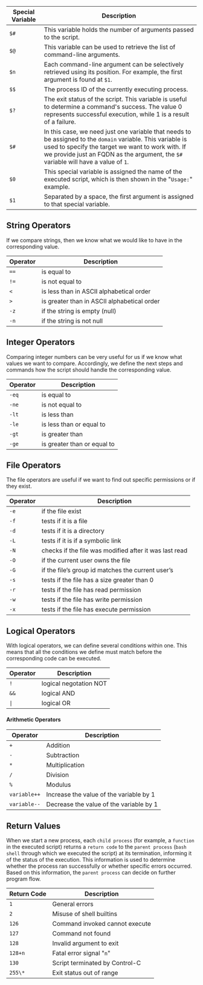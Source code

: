 | **Special Variable** | **Description**                                                                                                                                                                                                                                       |
| -------------------- | ----------------------------------------------------------------------------------------------------------------------------------------------------------------------------------------------------------------------------------------------------- |
| `$#`                 | This variable holds the number of arguments passed to the script.                                                                                                                                                                                     |
| `$@`                 | This variable can be used to retrieve the list of command-line arguments.                                                                                                                                                                             |
| `$n`                 | Each command-line argument can be selectively retrieved using its position. For example, the first argument is found at `$1`.                                                                                                                         |
| `$$`                 | The process ID of the currently executing process.                                                                                                                                                                                                    |
| `$?`                 | The exit status of the script. This variable is useful to determine a command's success. The value 0 represents successful execution, while 1 is a result of a failure.                                                                               |
| `$#`                 | In this case, we need just one variable that needs to be assigned to the `domain` variable. This variable is used to specify the target we want to work with. If we provide just an FQDN as the argument, the `$#` variable will have a value of `1`. |
| `$0`                 | This special variable is assigned the name of the executed script, which is then shown in the "`Usage:`" example.                                                                                                                                     |
| `$1`                 | Separated by a space, the first argument is assigned to that special variable.                                                                                                                                                                        |
## String Operators

If we compare strings, then we know what we would like to have in the corresponding value.

|**Operator**|**Description**|
|---|---|
|`==`|is equal to|
|`!=`|is not equal to|
|`<`|is less than in ASCII alphabetical order|
|`>`|is greater than in ASCII alphabetical order|
|`-z`|if the string is empty (null)|
|`-n`|if the string is not null|
## Integer Operators

Comparing integer numbers can be very useful for us if we know what values we want to compare. Accordingly, we define the next steps and commands how the script should handle the corresponding value.

|**Operator**|**Description**|
|---|---|
|`-eq`|is equal to|
|`-ne`|is not equal to|
|`-lt`|is less than|
|`-le`|is less than or equal to|
|`-gt`|is greater than|
|`-ge`|is greater than or equal to|
## File Operators

The file operators are useful if we want to find out specific permissions or if they exist.

|**Operator**|**Description**|
|---|---|
|`-e`|if the file exist|
|`-f`|tests if it is a file|
|`-d`|tests if it is a directory|
|`-L`|tests if it is if a symbolic link|
|`-N`|checks if the file was modified after it was last read|
|`-O`|if the current user owns the file|
|`-G`|if the file’s group id matches the current user’s|
|`-s`|tests if the file has a size greater than 0|
|`-r`|tests if the file has read permission|
|`-w`|tests if the file has write permission|
|`-x`|tests if the file has execute permission|
## Logical Operators

With logical operators, we can define several conditions within one. This means that all the conditions we define must match before the corresponding code can be executed.

|**Operator**|**Description**|
|---|---|
|`!`|logical negotation NOT|
|`&&`|logical AND|
|`\|`|logical OR|
#### Arithmetic Operators

|**Operator**|**Description**|
|---|---|
|`+`|Addition|
|`-`|Subtraction|
|`*`|Multiplication|
|`/`|Division|
|`%`|Modulus|
|`variable++`|Increase the value of the variable by 1|
|`variable--`|Decrease the value of the variable by 1|
## Return Values

When we start a new process, each `child process` (for example, a `function` in the executed script) returns a `return code` to the `parent process` (`bash shell` through which we executed the script) at its termination, informing it of the status of the execution. This information is used to determine whether the process ran successfully or whether specific errors occurred. Based on this information, the `parent process` can decide on further program flow.

|**Return Code**|**Description**|
|---|---|
|`1`|General errors|
|`2`|Misuse of shell builtins|
|`126`|Command invoked cannot execute|
|`127`|Command not found|
|`128`|Invalid argument to exit|
|`128+n`|Fatal error signal "`n`"|
|`130`|Script terminated by Control-C|
|`255\*`|Exit status out of range|